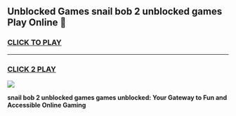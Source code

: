 
## Unblocked Games snail bob 2 unblocked games Play Online 👋
<h3>
<a href="https://news.freeplayer.one?title=snail_bob_2_unblocked_games&ref=17F">CLICK TO PLAY</a></h3>
<hr>

<h3>
<a href="https://news.freeplayer.one?title=snail_bob_2_unblocked_games&ref=17F">CLICK 2 PLAY</a>
  
</h3>

<a href="https://news.freeplayer.one?title=snail_bob_2_unblocked_games&ref=17F/"><img src="https://clearcache.store/games.png"></a>


**snail bob 2 unblocked games games unblocked: Your Gateway to Fun and Accessible Online Gaming**
